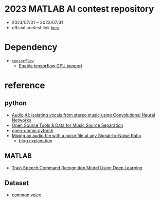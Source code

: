 # 2023 MATLAB AI contest repository
- 2023/07/01 ~ 2023/07/31
- official contest link [`here`](https://kr.mathworks.com/academia/student-challenge/2023/ai-challenge.html)

# Dependency
- [`tensorflow`](https://www.tensorflow.org/?hl=ko)
    - [Enable tensorflow GPU support](https://angelplayer.tistory.com/310)


# reference
## python
- [Audio AI: isolating vocals from stereo music using Convolutional Neural Networks](https://towardsdatascience.com/audio-ai-isolating-vocals-from-stereo-music-using-convolutional-neural-networks-210532383785)
- [Open Source Tools & Data for Music Source Separation](https://source-separation.github.io/tutorial/approaches/deep/architectures.html)
- [open-unmix-pytorch](https://github.com/sigsep/open-unmix-pytorch)
- [Mixing an audio file with a noise file at any Signal-to-Noise Ratio](https://github.com/Sato-Kunihiko/audio-SNR)
    - [blog explanation](https://engineering.linecorp.com/ko/blog/voice-waveform-arbitrary-signal-to-noise-ratio-python)

## MATLAB
- [Train Speech Command Recognition Model Using Deep Learning](https://kr.mathworks.com/help/deeplearning/ug/deep-learning-speech-recognition.html)


## Dataset
- [common voice](https://www.kaggle.com/datasets/mozillaorg/common-voice)